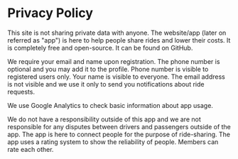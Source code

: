 # Privacy Policy

This site is not sharing private data with anyone. The website/app (later on referred as "app") is here to help people
share rides and lower their costs.
It is completely free and open-source. It can be found on GitHub.

We require your email and name upon registration. The phone number is optional and you may add it to the profile. Phone
number is visible to registered users only. Your name is visible to everyone. The email address is not visible and we
use it only to send you notifications about ride requests.

We use Google Analytics to check basic information about app usage.

We do not have a responsibility outside of this app and we are not responsible for any disputes between drivers and
passengers outside of the app. The app is here to connect people for the purpose of ride-sharing. The app uses a rating
system to show the reliability of people. Members can rate each other. 
